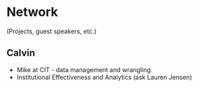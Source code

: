 # Network

(Projects, guest speakers, etc.)

## Calvin

* Mike at CIT - data management and wrangling.
* Institutional Effectiveness and Analytics (ask Lauren Jensen)
